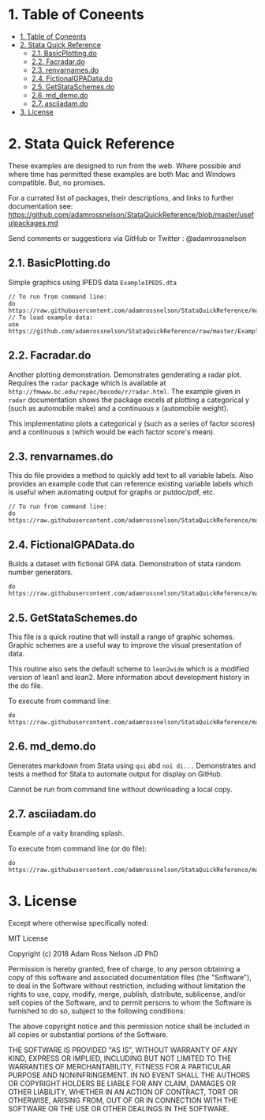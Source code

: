 # 1. Table of Coneents

<!-- TOC -->
- [1. Table of Coneents](#1-table-of-coneents)
- [2. Stata Quick Reference](#2-stata-quick-reference)
    - [2.1. BasicPlotting.do](#21-basicplottingdo)
    - [2.2. Facradar.do](#22-facradardo)
    - [2.3. renvarnames.do](#23-renvarnamesdo)
    - [2.4. FictionalGPAData.do](#24-fictionalgpadatado)
    - [2.5. GetStataSchemes.do](#25-getstataschemesdo)
    - [2.6. md_demo.do](#26-mddemodo)
    - [2.7. asciiadam.do](#27-asciiadamdo)
- [3. License](#3-license)

<!-- /TOC -->

# 2. Stata Quick Reference

These examples are designed to run from the web. Where possible and where time has permitted these examples are both Mac and Windows compatible. But, no promises.

For a currated list of packages, their descriptions, and links to further documentation see: https://github.com/adamrossnelson/StataQuickReference/blob/master/usefulpackages.md

Send comments or suggestions via GitHub or Twitter : @adamrossnelson

## 2.1. BasicPlotting.do

Simple graphics using IPEDS data `ExampleIPEDS.dta`

```
// To run from command line:
do https://raw.githubusercontent.com/adamrossnelson/StataQuickReference/master/BasicPlotting.do
// To load example data:
use https://github.com/adamrossnelson/StataQuickReference/raw/master/ExampleIPEDS.dta
```

## 2.2. Facradar.do

Another plotting demonstration. Demonstrates genderating a radar plot. Requires the `radar` package which is available at `http://fmwww.bc.edu/repec/bocode/r/radar.html`. The example given in `radar` documentation shows the package excels at plotting a categorical y (such as automobile make) and a continuous x (automobile weight).

This implementatino plots a categorical y (such as a series of factor scores) and a continuous x (which would be each factor score's mean).

## 2.3. renvarnames.do

This do file provides a method to quickly add text to all variable labels. Also provides an example code that can reference existing variable labels which is useful when automating output for graphs or putdoc/pdf, etc.
```
// To run from command line:
do https://raw.githubusercontent.com/adamrossnelson/StataQuickReference/master/renvarnames.do
```

## 2.4. FictionalGPAData.do

Builds a dataset with fictional GPA data. Demonstration of stata random number generators.

```
do https://raw.githubusercontent.com/adamrossnelson/StataQuickReference/master/FictionalGPAData.do
```

## 2.5. GetStataSchemes.do

This file is a quick routine that will install a range of graphic schemes. Graphic schemes are a useful way to improve the visual presentation of data.

This routine also sets the default scheme to `lean2wide` which is a modified version of lean1 and lean2. More information about development history in the do file.

To execute from command line:

```
do https://raw.githubusercontent.com/adamrossnelson/StataQuickReference/master/GetStataSchemes.do
```

## 2.6. md_demo.do

Generates markdown from Stata using `qui` abd `noi di...` Demonstrates and tests a method for Stata to automate output for display on GitHub.

Cannot be run from command line without downloading a local copy.

## 2.7. asciiadam.do

Example of a vaity branding splash.

To execute from command line (or do file):

```
do https://raw.githubusercontent.com/adamrossnelson/StataQuickReference/master/asciiadam.do
```

# 3. License

Except where otherwise specifically noted:

MIT License

Copyright (c) 2018 Adam Ross Nelson JD PhD

Permission is hereby granted, free of charge, to any person obtaining a copy
of this software and associated documentation files (the "Software"), to deal
in the Software without restriction, including without limitation the rights
to use, copy, modify, merge, publish, distribute, sublicense, and/or sell
copies of the Software, and to permit persons to whom the Software is
furnished to do so, subject to the following conditions:

The above copyright notice and this permission notice shall be included in all
copies or substantial portions of the Software.

THE SOFTWARE IS PROVIDED "AS IS", WITHOUT WARRANTY OF ANY KIND, EXPRESS OR
IMPLIED, INCLUDING BUT NOT LIMITED TO THE WARRANTIES OF MERCHANTABILITY,
FITNESS FOR A PARTICULAR PURPOSE AND NONINFRINGEMENT. IN NO EVENT SHALL THE
AUTHORS OR COPYRIGHT HOLDERS BE LIABLE FOR ANY CLAIM, DAMAGES OR OTHER
LIABILITY, WHETHER IN AN ACTION OF CONTRACT, TORT OR OTHERWISE, ARISING FROM,
OUT OF OR IN CONNECTION WITH THE SOFTWARE OR THE USE OR OTHER DEALINGS IN THE
SOFTWARE.